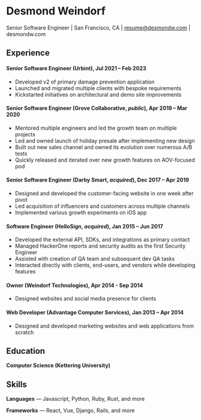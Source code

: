 # Desmond Weindorf

Senior Software Engineer | San Francisco, CA | resume@desmondw.com | desmondw.com


## Experience

#### Senior Software Engineer (Urbint), Jul 2021 – Feb 2023
- Developed v2 of primary damage prevention application
- Launched and migrated multiple clients with bespoke requirements
- Kickstarted initiatives on architectural and demo site improvements

#### Senior Software Engineer (Grove Collaborative, _public_), Apr 2019 – Mar 2020
- Mentored multiple engineers and led the growth team on multiple projects
- Led and owned launch of holiday presale after implementing new design
- Built out new sales channel and owned its evolution over numerous A/B tests
- Quickly released and iterated over new growth features on AOV-focused pod

#### Senior Software Engineer (Darby Smart, _acquired_), Dec 2017 – Apr 2019
- Designed and developed the customer-facing website in one week after pivot
- Led acquisition of influencers and customers across multiple channels
- Implemented various growth experiments on iOS app

#### Software Engineer (HelloSign, _acquired_), Jan 2015 – Jun 2017
- Developed the external API, SDKs, and integrations as primary contact
- Managed HackerOne reports and security audits as the first Security Engineer
- Assisted with creation of QA team and subsequent dev QA tasks
- Interacted directly with clients, end-users, and vendors while developing features

#### Owner (Weindorf Technologies), Apr 2014 - Sep 2014
- Designed websites and social media presence for clients

#### Web Developer (Advantage Computer Services), Jan 2013 – Apr 2014
- Designed and developed marketing websites and web applications from scratch


## Education

__Computer Science (Kettering University)__


## Skills

__Languages__ — Javascript, Python, Ruby, Rust, and more

__Frameworks__ — React, Vue, Django, Rails, and more
